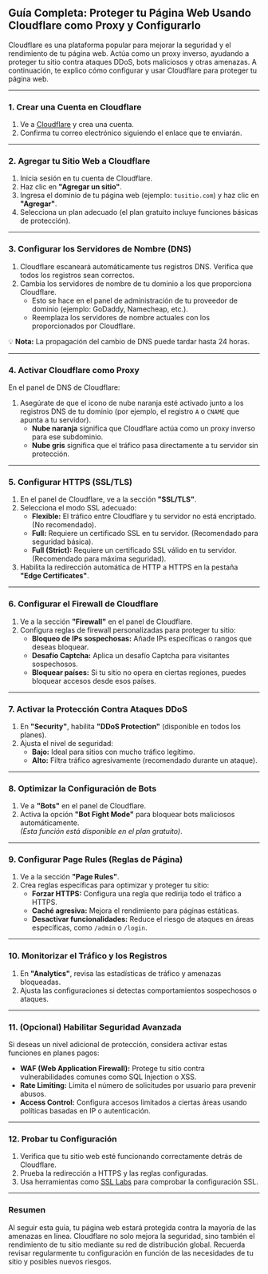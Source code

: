 ## Guía Completa: Proteger tu Página Web Usando Cloudflare como Proxy y Configurarlo

Cloudflare es una plataforma popular para mejorar la seguridad y el rendimiento de tu página web. Actúa como un proxy inverso, ayudando a proteger tu sitio contra ataques DDoS, bots maliciosos y otras amenazas. A continuación, te explico cómo configurar y usar Cloudflare para proteger tu página web.

---

### **1. Crear una Cuenta en Cloudflare**

1. Ve a [Cloudflare](https://www.cloudflare.com/) y crea una cuenta.
2. Confirma tu correo electrónico siguiendo el enlace que te enviarán.

---

### **2. Agregar tu Sitio Web a Cloudflare**

1. Inicia sesión en tu cuenta de Cloudflare.
2. Haz clic en **"Agregar un sitio"**.
3. Ingresa el dominio de tu página web (ejemplo: `tusitio.com`) y haz clic en **"Agregar"**.
4. Selecciona un plan adecuado (el plan gratuito incluye funciones básicas de protección).

---

### **3. Configurar los Servidores de Nombre (DNS)**

1. Cloudflare escaneará automáticamente tus registros DNS. Verifica que todos los registros sean correctos.
2. Cambia los servidores de nombre de tu dominio a los que proporciona Cloudflare.  
   - Esto se hace en el panel de administración de tu proveedor de dominio (ejemplo: GoDaddy, Namecheap, etc.).
   - Reemplaza los servidores de nombre actuales con los proporcionados por Cloudflare.

💡 **Nota:** La propagación del cambio de DNS puede tardar hasta 24 horas.

---

### **4. Activar Cloudflare como Proxy**

En el panel de DNS de Cloudflare:

1. Asegúrate de que el icono de nube naranja esté activado junto a los registros DNS de tu dominio (por ejemplo, el registro `A` o `CNAME` que apunta a tu servidor).  
   - **Nube naranja** significa que Cloudflare actúa como un proxy inverso para ese subdominio.
   - **Nube gris** significa que el tráfico pasa directamente a tu servidor sin protección.

---

### **5. Configurar HTTPS (SSL/TLS)**

1. En el panel de Cloudflare, ve a la sección **"SSL/TLS"**.
2. Selecciona el modo SSL adecuado:
   - **Flexible:** El tráfico entre Cloudflare y tu servidor no está encriptado. (No recomendado).
   - **Full:** Requiere un certificado SSL en tu servidor. (Recomendado para seguridad básica).
   - **Full (Strict):** Requiere un certificado SSL válido en tu servidor. (Recomendado para máxima seguridad).
3. Habilita la redirección automática de HTTP a HTTPS en la pestaña **"Edge Certificates"**.

---

### **6. Configurar el Firewall de Cloudflare**

1. Ve a la sección **"Firewall"** en el panel de Cloudflare.
2. Configura reglas de firewall personalizadas para proteger tu sitio:
   - **Bloqueo de IPs sospechosas:** Añade IPs específicas o rangos que deseas bloquear.
   - **Desafío Captcha:** Aplica un desafío Captcha para visitantes sospechosos.
   - **Bloquear países:** Si tu sitio no opera en ciertas regiones, puedes bloquear accesos desde esos países.

---

### **7. Activar la Protección Contra Ataques DDoS**

1. En **"Security"**, habilita **"DDoS Protection"** (disponible en todos los planes).
2. Ajusta el nivel de seguridad:
   - **Bajo:** Ideal para sitios con mucho tráfico legítimo.
   - **Alto:** Filtra tráfico agresivamente (recomendado durante un ataque).

---

### **8. Optimizar la Configuración de Bots**

1. Ve a **"Bots"** en el panel de Cloudflare.
2. Activa la opción **"Bot Fight Mode"** para bloquear bots maliciosos automáticamente.  
   *(Esta función está disponible en el plan gratuito)*.

---

### **9. Configurar Page Rules (Reglas de Página)**

1. Ve a la sección **"Page Rules"**.
2. Crea reglas específicas para optimizar y proteger tu sitio:
   - **Forzar HTTPS:** Configura una regla que redirija todo el tráfico a HTTPS.
   - **Caché agresiva:** Mejora el rendimiento para páginas estáticas.
   - **Desactivar funcionalidades:** Reduce el riesgo de ataques en áreas específicas, como `/admin` o `/login`.

---

### **10. Monitorizar el Tráfico y los Registros**

1. En **"Analytics"**, revisa las estadísticas de tráfico y amenazas bloqueadas.
2. Ajusta las configuraciones si detectas comportamientos sospechosos o ataques.

---

### **11. (Opcional) Habilitar Seguridad Avanzada**

Si deseas un nivel adicional de protección, considera activar estas funciones en planes pagos:

- **WAF (Web Application Firewall):** Protege tu sitio contra vulnerabilidades comunes como SQL Injection o XSS.
- **Rate Limiting:** Limita el número de solicitudes por usuario para prevenir abusos.
- **Access Control:** Configura accesos limitados a ciertas áreas usando políticas basadas en IP o autenticación.

---

### **12. Probar tu Configuración**

1. Verifica que tu sitio web esté funcionando correctamente detrás de Cloudflare.
2. Prueba la redirección a HTTPS y las reglas configuradas.
3. Usa herramientas como [SSL Labs](https://www.ssllabs.com/ssltest/) para comprobar la configuración SSL.

---

### **Resumen**

Al seguir esta guía, tu página web estará protegida contra la mayoría de las amenazas en línea. Cloudflare no solo mejora la seguridad, sino también el rendimiento de tu sitio mediante su red de distribución global. Recuerda revisar regularmente tu configuración en función de las necesidades de tu sitio y posibles nuevos riesgos. 

